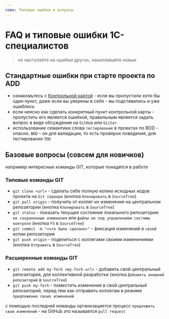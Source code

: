 ```yaml
---
name: Типовые ошибки и вопросы
---
```


# FAQ и типовые ошибки 1С-специалистов

> не наступайте на ошибки других, накапливайте новые


## Стандартные ошибки при старте проекта по ADD

* ознакомьтесь с [Контрольной картой](./check-list) - если вы пропустили хотя-бы один пункт, даже если вы уверены в себе - вы подставились и уже ошиблись
* если неясно как сделать конкретный пункт контрольной карты - пропустить его является ошибкой, правильным является задать вопрос в виде обсуждения на `GitHub` или `Giiter`
* использование семантики слова `тестирование` в проектах по BDD - опасно. `BDD` - он для валидации, то есть проверок поведения, для тестирования `TDD`

## Базовые вопросы (совсем для новичков)

например интересные команды GIT, которые понадятся в работе

### Типовые команды GIT

* `git clone <url>` - сделать себе полную копию исходных кодов проекта на `Git сервере` (кнопка `Клонировать` в `SourceTree`)
* `git pull origin` - получить от коллег их изменения на центральном репозитории (кнопка `Клонировать` в `SourceTree`)
* `git status` - показать текущее состояние локального репозитория: `не сохраненные изменения` или `файлы не под управлением системы контрлля` (кнопка `F5` в `SourceTree`)
* `git commit -m "<что было сделано>"` - фиксация изменений в `своей` копии репозитория
* `git push origin` - поделиться с коллегами своими изменениями (кнопка `Отправить` в `SourceTree`)

### Расширенные команды GIT

* `git remote add my-fork <my-fork-url>` - добавить свой центральный репозитория, для коллективной разработки (кнопка `Добавить внешний репозиторий` в `SourceTree`)
* `git push my-fork` - поместить изменения в свой центральный репозиторий, перед тем как отправить коллегам в режиме `предложение своих изменений` 

с помощью последней команды организациется процесс `предложить свои изменений` - на GitHub это называется `pull request`
